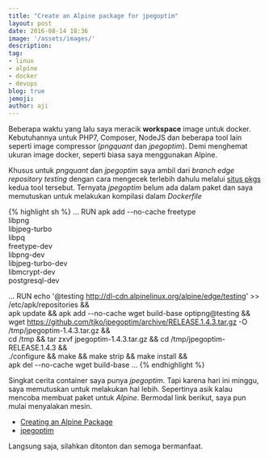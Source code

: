 ```yaml
---
title: "Create an Alpine package for jpegoptim"
layout: post
date: 2016-08-14 18:36
image: '/assets/images/'
description:
tag:
- linux
- alpine
- docker
- devops
blog: true
jemoji:
author: aji
---
```


Beberapa waktu yang lalu saya meracik **workspace** image untuk docker. Kebutuhannya untuk PHP7, Composer, NodeJS dan beberapa tool lain seperti image compressor (*pngquant* dan *jpegoptim*). Demi menghemat ukuran image docker, seperti biasa saya menggunakan Alpine.

Khusus untuk *pngquant* dan *jpegoptim* saya ambil dari *branch edge repository testing* dengan cara mengecek terlebih dahulu melalui [situs pkgs](http://pkgs.alpinelinux.org/packages) kedua tool tersebut. Ternyata *jpegoptim* belum ada dalam paket dan saya memutuskan untuk melakukan kompilasi dalam *Dockerfile*

{% highlight sh %}
...
RUN apk add --no-cache freetype \
      libpng \
      libjpeg-turbo \
      libpq \
      freetype-dev \
      libpng-dev \
      libjpeg-turbo-dev \
      libmcrypt-dev \
      postgresql-dev

...
RUN echo '@testing http://dl-cdn.alpinelinux.org/alpine/edge/testing' >> /etc/apk/repositories && \
  apk update && apk add --no-cache wget build-base optipng@testing && \
  wget https://github.com/tjko/jpegoptim/archive/RELEASE.1.4.3.tar.gz -O /tmp/jpegoptim-1.4.3.tar.gz && \
  cd /tmp && tar zxvf jpegoptim-1.4.3.tar.gz && cd /tmp/jpegoptim-RELEASE.1.4.3 && \
  ./configure && make && make strip && make install && \
  apk del --no-cache wget build-base
...
{% endhighlight %}

Singkat cerita container saya punya *jpegoptim*. Tapi karena hari ini minggu, saya memutuskan untuk melakukan hal lebih. Sepertinya asik kalau mencoba membuat paket untuk *Alpine*. Bermodal link berikut, saya pun mulai menyalakan mesin.

* [Creating an Alpine Package](https://wiki.alpinelinux.org/wiki/Creating_an_Alpine_package)
* [jpegoptim](https://github.com/tjko/jpegoptim)

Langsung saja, silahkan ditonton dan semoga bermanfaat.

<center>
<script type="text/javascript" src="https://asciinema.org/a/4x82ohc6rblasjx6oa8igox3c.js" id="asciicast-4x82ohc6rblasjx6oa8igox3c" async></script>
</center>
